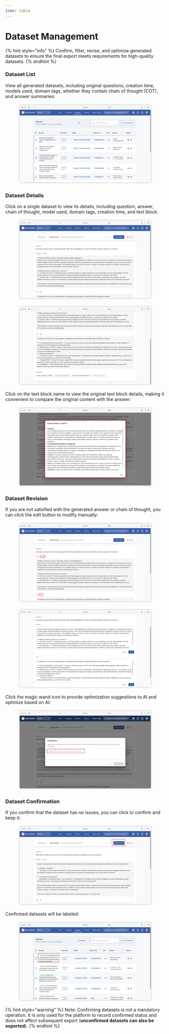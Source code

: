 ```yaml
---
icon: table
---
```


# Dataset Management

{% hint style="info" %}
Confirm, filter, revise, and optimize generated datasets to ensure the final export meets requirements for high-quality datasets.
{% endhint %}

### Dataset List

View all generated datasets, including original questions, creation time, models used, domain tags, whether they contain chain of thought (COT), and answer summaries:

<figure><img src="../.gitbook/assets/image (79).png" alt=""><figcaption></figcaption></figure>

### Dataset Details

Click on a single dataset to view its details, including question, answer, chain of thought, model used, domain tags, creation time, and text block:

<figure><img src="../.gitbook/assets/image (80).png" alt=""><figcaption></figcaption></figure>

<figure><img src="../.gitbook/assets/image (81).png" alt=""><figcaption></figcaption></figure>

Click on the text block name to view the original text block details, making it convenient to compare the original content with the answer:

<figure><img src="../.gitbook/assets/image (82).png" alt=""><figcaption></figcaption></figure>

### Dataset Revision

If you are not satisfied with the generated answer or chain of thought, you can click the edit button to modify manually:

<figure><img src="../.gitbook/assets/image (84).png" alt=""><figcaption></figcaption></figure>

<figure><img src="../.gitbook/assets/image (83).png" alt=""><figcaption></figcaption></figure>

Click the magic wand icon to provide optimization suggestions to AI and optimize based on AI:

<figure><img src="../.gitbook/assets/image (85).png" alt=""><figcaption></figcaption></figure>

### Dataset Confirmation

If you confirm that the dataset has no issues, you can click to confirm and keep it:

<figure><img src="../.gitbook/assets/image (86).png" alt=""><figcaption></figcaption></figure>

Confirmed datasets will be labeled:

<figure><img src="../.gitbook/assets/image (87).png" alt=""><figcaption></figcaption></figure>

{% hint style="warning" %}
Note: Confirming datasets is not a mandatory operation. It is only used for the platform to record confirmed status and does not affect subsequent export (**unconfirmed datasets can also be exported**).
{% endhint %}
